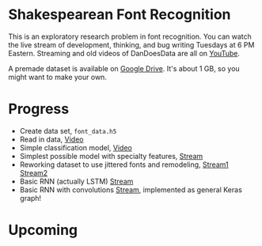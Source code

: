 # Shakespearean Font Recognition

This is an exploratory research problem in font recognition.  You can watch the live stream of development, thinking, and bug writing Tuesdays at 6 PM Eastern.  Streaming and old videos of DanDoesData are all on [YouTube](https://www.youtube.com/user/dvbuntu).

A premade dataset is available on [Google Drive](https://drive.google.com/open?id=0B0zbVEese408VTR0bXN0dHU1V0U).  It's about 1 GB, so you might want to make your own.

# Progress

* Create data set, `font_data.h5`
* Read in data, [Video](https://www.youtube.com/watch?v=-VhDjjzvAiE)
* Simple classification model, [Video](https://www.youtube.com/watch?v=REyDGG9uVbk)
* Simplest possible model with specialty features, [Stream](https://www.youtube.com/watch?v=g5oGFGCPrtU)
* Reworking dataset to use jittered fonts and remodeling, [Stream1](https://www.youtube.com/watch?v=sT-2sj1fYlU) [Stream2](https://www.youtube.com/watch?v=Mj5tL45b_0s)
* Basic RNN (actually LSTM) [Stream](https://www.youtube.com/watch?v=O5DBtI8Gm-Q)
* Basic RNN with convolutions [Stream](https://www.youtube.com/watch?v=wSpPJtenw_c), implemented as general Keras graph!

# Upcoming

